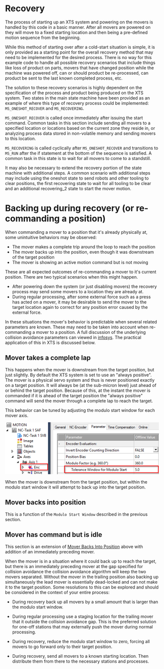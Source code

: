 
# Recovery 
The process of starting up an XTS system and powering on the movers is handled by this code in a basic manner. After all movers are powered on they will move to a fixed starting location and then being a pre-defined motion sequence from the beginning.

While this method of starting over after a cold-start situation is simple, it is only provided as a starting point for the overall recovery method that may need to be implemented for the desired process. There is no way for this example code to handle all possible recovery scenarios that include things like loss of product on parts, movers that have changed position while the machine was powered off, can or should product be re-processed, can product be sent to the last known completed process, etc.

The solution to these recovery scenarios is highly dependent on the specification of the process and product being produced on the XTS system. Two states in the main state machine have been provided as an example of where this type of recovery process could be implemented: `MS_ONESHOT_RECOVER` and `MS_RECOVERING`.

`MS_ONESHOT_RECOVER` is called once immediately after issuing the start command. Common tasks in this section include sending all movers to a specified location or locations based on the current zone they reside in, or analyzing process data stored in non-volatile memory and sending movers to this location.

`MS_RECOVERING` is called cyclically after `MS_ONESHOT_RECOVER` and transitions to `MS_RUN` after the if statement at the bottom of the sequence is satisfied. A common task in this state is to wait for all movers to come to a standstill.

It may also be necessary to extend the recovery portion of the state machine with additional steps. A common scenario with additional steps may include using the oneshot state to send robots and other tooling to clear positions, the first recovering state to wait for all tooling to be clear and an additional recovering_2 state to start the mover motion.

# Backing up during recovery (or re-commanding a position)

When commanding a mover to a position that it's already physically at, some unintuitive behaviors may be observed:

- The mover makes a complete trip around the loop to reach the position
- The mover backs up into the position, even though it was downstream of the target position
- The mover is showing an active motion command but is not moving

These are all expected outcomes of re-commanding a mover to it's current position. There are two typical scenarios when this might happen.

 - After powering down the system (or just disabling movers) the recovery process may send some movers to a location they are already at.
 - During regular processing, after some external force such as a press has acted on a mover, it may be desirable to send the mover to the target location again to correct for any position error caused by the external force.

 In these situations the mover's behavior is predictable when several related parameters are known. These may need to be taken into account when re-commanding a mover to a position. A full discussion of the underlying collision avoidance parameters can viewed in [infosys](https://infosys.beckhoff.com/content/1033/tf5410_tc3_collision_avoidance/10232370059.html?id=8994381376675069406). The practical application of this in XTS is discussed below.
 
 ## Mover takes a complete lap

 This happens when the mover is downstream from the target position, but just slightly. By default the XTS system is set to use an "always positive". The mover is a physical servo system and thus is never positioned exactly on a target position. It will always be (at the sub-micron level) just ahead of or behind the target position. Because of this, at the instant the mover is commanded if it is ahead of the target position the "always positive" command will send the mover through a complete lap to reach the target.

 This behavior can be tuned by adjusting the modulo start window for each mover axis.

 ![Modulo Start Window](../Images/GettingStarted/ModuloStart.png)
 
 When the mover is downstream from the target position, but within the modulo start window it will attempt to back up into the target position.

 ## Mover backs into position

 This is a function of the `Modulo Start Window` described in the previous section.

 ## Mover has command but is idle

 This section is an extension of [Mover Backs Into Position](#mover-backs-into-position) above with addition of an immediately preceding mover.

 When the mover is in a situation where it could back up to reach the target, but there is an immediately preceding mover at the gap specified for collision avoidance the collision avoidance algorithm will keep the two movers separated. Without the mover in the trailing position also backing up simultaneously the lead mover is essentially dead-locked and can not make it to the target position. Some resolutions to this can be explored and should be considered in the context of your entire process:

 - During recovery back up all movers by a small amount that is larger than the modulo start window.

 - During regular processing use a staging location for the trailing mover that it outside the collision avoidance gap. This is the preferred solution for one-off stations that may externally push the mover during normal processing.

 - During recovery, reduce the modulo start window to zero, forcing all movers to go forward only to their target position.

 - During recovery, send all movers to a known starting location. Then distribute them from there to the necessary stations and processes.